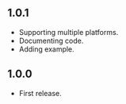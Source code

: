 ## 1.0.1
- Supporting multiple platforms.
- Documenting code.
- Adding example.

## 1.0.0
- First release.
